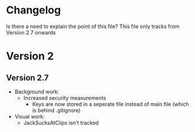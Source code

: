 # Changelog
Is there a need to explain the point of this file?
This file only tracks from Version 2.7 onwards

# Version 2
## Version 2.7
- Background work:
    - Increased security measurements
        - Keys are now stored in a seperate file instead of main file (which is behind .gitignore)
- Visual work:
    - JackSucksAtClips isn't tracked